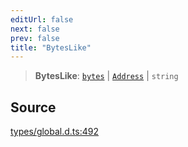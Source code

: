 ```yaml
---
editUrl: false
next: false
prev: false
title: "BytesLike"
---
```


> **BytesLike**: [`bytes`](bytes.md) \| [`Address`](../classes/Address.md) \| `string`

## Source

[types/global.d.ts:492](https://github.com/algorandfoundation/tealscript/blob/e015f8b0/types/global.d.ts#L492)
